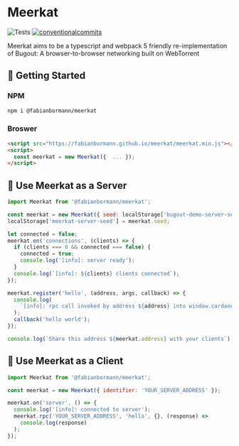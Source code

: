 # Meerkat

<p align="left">
<img alt="Tests" src="https://img.shields.io/github/actions/workflow/status/fabianbormann/meerkat/release.yml?label=Release&style=for-the-badge" />
<a href="https://conventionalcommits.org"><img alt="conventionalcommits" src="https://img.shields.io/badge/Conventional%20Commits-1.0.0-%23FE5196?logo=conventionalcommits&style=for-the-badge" /></a>
</p>


Meerkat aims to be a typescript and webpack 5 friendly re-implementation of Bugout: A browser-to-browser networking built on WebTorrent

## 🚀 Getting Started

### NPM

```zsh
npm i @fabianbormann/meerkat
```

### Broswer

```html
<script src="https://fabianbormann.github.io/meerkat/meerkat.min.js"></script>
<script>
  const meerkat = new Meerkat({  ... });
</script>
```

## 🤖 Use Meerkat as a Server

```js
import Meerkat from '@fabianbormann/meerkat';

const meerkat = new Meerkat({ seed: localStorage['bugout-demo-server-seed'] });
localStorage['meerkat-server-seed'] = meerkat.seed;

let connected = false;
meerkat.on('connections', (clients) => {
  if (clients === 0 && connected === false) {
    connected = true;
    console.log('[info]: server ready');
  }
  console.log(`[info]: ${clients} clients connected`);
});

meerkat.register('hello', (address, args, callback) => {
  console.log(
    `[info]: rpc call invoked by address ${address} into window.cardano`
  );
  callback('hello world');
});

console.log(`Share this address ${meerkat.address} with your clients`);
```

## 🥸 Use Meerkat as a Client

```js
import Meerkat from '@fabianbormann/meerkat';

const meerkat = new Meerkat({ identifier: 'YOUR_SERVER_ADDRESS' });

meerkat.on('server', () => {
  console.log('[info]: connected to server');
  meerkat.rpc('YOUR_SERVER_ADDRESS', 'hello', {}, (response) =>
    console.log(response)
  );
});
```
